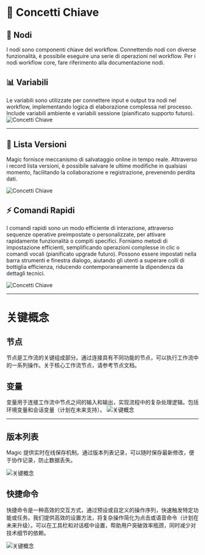 # 🔑 Concetti Chiave

## 🧩 Nodi
I nodi sono componenti chiave del workflow. Connettendo nodi con diverse funzionalità, è possibile eseguire una serie di operazioni nel workflow. Per i nodi workflow core, fare riferimento alla documentazione nodi.

## 📊 Variabili
Le variabili sono utilizzate per connettere input e output tra nodi nel workflow, implementando logica di elaborazione complessa nel processo. Include variabili ambiente e variabili sessione (pianificato supporto futuro).
![Concetti Chiave](https://cdn.letsmagic.cn/static/img/Key-concepts-1.png)

---
## 📝 Lista Versioni
Magic fornisce meccanismo di salvataggio online in tempo reale. Attraverso i record lista versioni, è possibile salvare le ultime modifiche in qualsiasi momento, facilitando la collaborazione e registrazione, prevenendo perdita dati.

![Concetti Chiave](https://cdn.letsmagic.cn/static/img/Key-concepts-2.png)

## ⚡ Comandi Rapidi
I comandi rapidi sono un modo efficiente di interazione, attraverso sequenze operative preimpostate o personalizzate, per attivare rapidamente funzionalità o compiti specifici. Forniamo metodi di impostazione efficienti, semplificando operazioni complesse in clic o comandi vocali (pianificato upgrade futuro). Possono essere impostati nella barra strumenti e finestra dialogo, aiutando gli utenti a superare colli di bottiglia efficienza, riducendo contemporaneamente la dipendenza da dettagli tecnici.

![Concetti Chiave](https://cdn.letsmagic.cn/static/img/Key-concepts-3.png)

---

# 关键概念

## 节点
节点是工作流的关键组成部分。通过连接具有不同功能的节点，可以执行工作流中的一系列操作。关于核心工作流节点，请参考节点文档。

## 变量
变量用于连接工作流中节点之间的输入和输出，实现流程中的复杂处理逻辑。包括环境变量和会话变量（计划在未来支持）。
![关键概念](https://cdn.letsmagic.cn/static/img/Key-concepts-1.png)

---
## 版本列表
Magic 提供实时在线保存机制。通过版本列表记录，可以随时保存最新修改，便于协作记录，防止数据丢失。

![关键概念](https://cdn.letsmagic.cn/static/img/Key-concepts-2.png)

## 快捷命令
快捷命令是一种高效的交互方式，通过预设或自定义的操作序列，快速触发特定功能或任务。我们提供高效的设置方法，将复杂操作简化为点击或语音命令（计划在未来升级）。可以在工具栏和对话框中设置，帮助用户突破效率瓶颈，同时减少对技术细节的依赖。

![关键概念](https://cdn.letsmagic.cn/static/img/Key-concepts-3.png)
